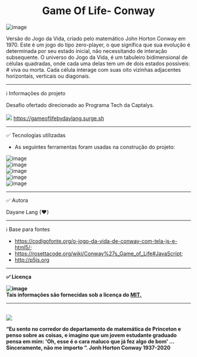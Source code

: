 <h1 align="center">Game Of Life- Conway</h1>

![image](https://user-images.githubusercontent.com/77943169/134582134-b37d8253-9fe4-4eed-a034-e4553f522d61.png)


Versão do Jogo da Vida, criado pelo matemático John Horton Conway em 1970. Este é um jogo do tipo zero-player, o que significa que sua evolução é determinada por seu estado inicial, não necessitando de interação subsequente. O universo do Jogo da Vida, é um tabuleiro bidimensional de células quadradas, onde cada uma delas tem um de dois estados possíveis: # viva ou morta. Cada célula interage com suas oito vizinhas adjacentes horizontais, verticais ou diagonais. 
<br/>
************
ℹ️ Informações do projeto

Desafio ofertado direcionado ao Programa Tech da Captalys.
<br/>
<br/>
<img src='https://img.shields.io/badge/Vers%C3%A3o-GameOfLife-yellow'>
https://gameoflifebydaylang.surge.sh

**********
✅ Tecnologias utilizadas

- As seguintes ferramentas foram usadas na construção do projeto:

![image](https://user-images.githubusercontent.com/77943169/134592521-89af998d-30a8-45fb-9ec0-a8e8d99308b9.png)
<br/>
![image](https://user-images.githubusercontent.com/77943169/134592619-b8642ec5-a2a6-45e5-87d5-1e9a263370c9.png)
<br/>
![image](https://user-images.githubusercontent.com/77943169/134592591-5f491410-1762-42f4-8416-bb12de311a6e.png)
<br/>
![image](https://user-images.githubusercontent.com/77943169/134592956-c1b788b6-ef05-4b90-8571-8b5673ad5132.png)
<br/>
![image](https://user-images.githubusercontent.com/77943169/134592899-dd7d250b-f72c-4816-9386-453701ed6fba.png)
<br/>
*******
✅ Autora

  Dayane Lang {♥}
    <br/>
 ********
ℹ️ Base para fontes
  
  - https://codigofonte.org/o-jogo-da-vida-de-conway-com-tela-js-e-html5/; <br/>
  - https://rosettacode.org/wiki/Conway%27s_Game_of_Life#JavaScript; <br/>
  - http://p5js.org

*******
<b/>

✅ Licença

![image](https://user-images.githubusercontent.com/77943169/134589674-675ceb99-479a-43e8-9c45-2067aa0d3c85.png) <br/>
Tais informações são fornecidas sob a licença do [MIT.](https://github.com/vhesener/Closures/blob/master/LICENSE) 

*****
<br/>

<img src='https://img.shields.io/badge/Homenagem-Conway-red'>

“Eu sento no corredor do departamento de matemática de Princeton e penso sobre as coisas, e imagino que um jovem estudante graduado pensa em mim: 'Oh, esse é o cara maluco que já fez algo de bom' ... Sinceramente, não me importo ”. Jonh Horton Conway 1937-2020

